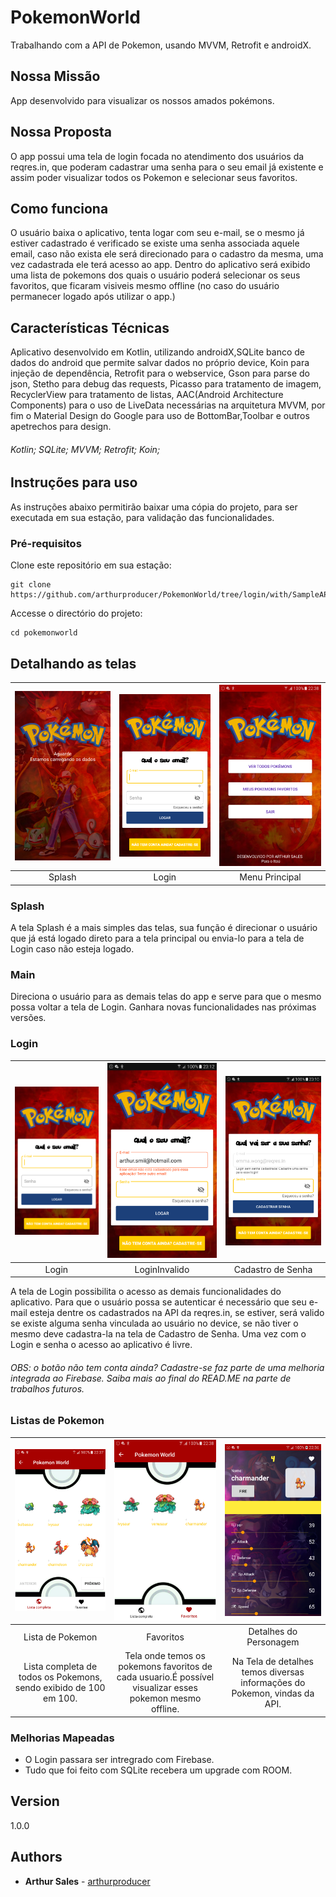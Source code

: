 # PokemonWorld
Trabalhando com a API de Pokemon, usando MVVM, Retrofit e androidX.

## Nossa Missão

App desenvolvido para visualizar os nossos amados pokémons. 

## Nossa Proposta

O app possui uma tela de login focada no atendimento dos usuários da reqres.in,
que poderam cadastrar uma senha para o seu email já existente e assim poder visualizar todos os Pokemon e selecionar seus favoritos. 

## Como funciona
O usuário baixa o aplicativo, tenta logar com seu e-mail, se o mesmo já estiver cadastrado é verificado se existe uma senha associada aquele email, caso não exista ele será direcionado para o cadastro da mesma, uma vez cadastrada ele terá acesso ao app.
Dentro do aplicativo será exibido uma lista de pokemons dos quais o usuário poderá selecionar os seus favoritos, que ficaram visiveis mesmo offline (no caso do usuário permanecer logado após utilizar o app.)

## Características Técnicas

Aplicativo desenvolvido em Kotlin, utilizando androidX,SQLite banco de dados do android que permite salvar dados no próprio device,
Koin para injeção de dependência, Retrofit para o webservice, Gson para parse do json, Stetho para debug das requests, Picasso para tratamento de imagem, RecyclerView para tratamento de listas, AAC(Android Architecture Components) para o uso de LiveData necessárias na arquitetura MVVM, por fim o Material Design do Google para uso de BottomBar,Toolbar e outros apetrechos para design.  

###### Kotlin; SQLite; MVVM; Retrofit; Koin;

## Instruções para uso

As instruções abaixo permitirão baixar uma cópia do projeto, para ser executada em sua estação, para validação das funcionalidades.

### Pré-requisitos

Clone este repositório em sua estação:

```
git clone https://github.com/arthurproducer/PokemonWorld/tree/login/with/SampleAPI
```

Accesse o directório do projeto:

```
cd pokemonworld
```

## Detalhando as telas
| ![Page1](printscreen/Splash.png)  | ![Page2](printscreen/Login.png) | ![Page3](printscreen/Main.png) |
|:---:|:---:|:---:|
| Splash | Login | Menu Principal |

### Splash
A tela Splash é a mais simples das telas, sua função é direcionar o usuário que já está logado direto para a tela principal ou envia-lo para a tela de Login caso não esteja logado.

### Main
Direciona o usuário para as demais telas do app e serve para que o mesmo possa voltar a tela de Login. Ganhara novas funcionalidades nas próximas versões.

### Login
| ![Page1](printscreen/Login.png)  | ![Page2](printscreen/LoginEmail.png) | ![Page3](printscreen/LoginRegisterPassword.png) |
|:---:|:---:|:---:|
| Login | LoginInvalido | Cadastro de Senha |

A tela de Login possibilita o acesso as demais funcionalidades do aplicativo. Para que o usuário possa se autenticar é necessário que seu e-mail esteja dentre os cadastrados na API da reqres.in, se estiver, será valido se existe alguma senha vinculada ao usuário no device, se não tiver o mesmo deve cadastra-la na tela de Cadastro de Senha. Uma vez com o Login e senha o acesso ao aplicativo é livre.
###### OBS: o botão não tem conta ainda? Cadastre-se faz parte de uma melhoria integrada ao Firebase. Saiba mais ao final do READ.ME na parte de trabalhos futuros.

### Listas de Pokemon
| ![Page1](printscreen/PokemonList.png)  | ![Page2](printscreen/PokemonFavorites.png) | ![Page3](printscreen/PokemonDetailsBtFavorite.png) |
|:---:|:---:|:---:|
| Lista de Pokemon | Favoritos | Detalhes do Personagem |
|Lista completa de todos os Pokemons, sendo exibido de 100 em 100.|Tela onde temos os pokemons favoritos de cada usuario.É possível visualizar esses pokemon mesmo offline.|Na Tela de detalhes temos diversas informações do Pokemon, vindas da  API.|

### Melhorias Mapeadas
* O Login passara ser intregrado com Firebase.
* Tudo que foi feito com SQLite recebera um upgrade com ROOM.

## Version

1.0.0


## Authors
* **Arthur Sales** - [arthurproducer](https://github.com/arthurproducer)
